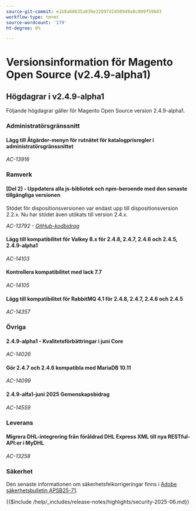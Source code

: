 ```yaml
---
source-git-commit: e1b8a68635a039e22097d1950949a0c899f598d3
workflow-type: tm+mt
source-wordcount: '179'
ht-degree: 0%

---
```

# Versionsinformation för Magento Open Source (v2.4.9-alpha1)

## Högdagrar i v2.4.9-alpha1

Följande högdagrar gäller för Magento Open Source version 2.4.9-alpha1.

### Administratörsgränssnitt

#### Lägg till Åtgärder-menyn för rutnätet för katalogprisregler i administratörsgränssnittet

_AC-13916_

### Ramverk

#### [Del 2] - Uppdatera alla js-bibliotek och npm-beroende med den senaste tillgängliga versionen

Stödet för dispositionsversionen var endast upp till dispositionsversion 2.2.x. Nu har stödet även utökats till version 2.4.x.

_AC-13792 - [GitHub-kodbidrag](https://github.com/magento/magento2/commit/19844aa0)_

#### Lägg till kompatibilitet för Valkey 8.x för 2.4.8, 2.4.7, 2.4.6 och 2.4.5, 2.4.9-alpha1

_AC-14103_

#### Kontrollera kompatibilitet med lack 7.7

_AC-14105_

#### Lägg till kompatibilitet för RabbitMQ 4.1 för 2.4.8, 2.4.7, 2.4.6 och 2.4.5

_AC-14357_

### Övriga

#### 2.4.9-alpha1 - Kvalitetsförbättringar i juni Core

_AC-14026_

#### Gör 2.4.7 och 2.4.6 kompatibla med MariaDB 10.11

_AC-14099_

#### 2.4.9-alfa1-juni 2025 Gemenskapsbidrag

_AC-14559_

### Leverans

#### Migrera DHL-integrering från föråldrad DHL Express XML till nya RESTful-API:er i MyDHL

_AC-13258_

### Säkerhet

Den senaste informationen om säkerhetsfelkorrigeringar finns i [Adobe säkerhetsbulletin APSB25-71](https://helpx.adobe.com/security/products/magento/apsb25-71.html).

{{$include /help/_includes/release-notes/highlights/security-2025-06.md}}
